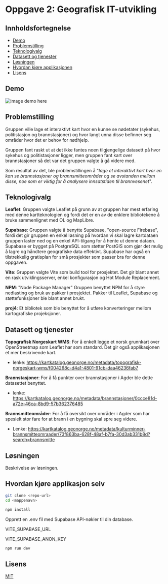 # Oppgave 2: Geografisk IT-utvikling

## Innholdsfortegnelse
- [Demo](https://github.com/Johannestj/Oppgave-2-Geografisk-IT-utvikling#demo)
- [Problemstilling](https://github.com/Johannestj/Oppgave-2-Geografisk-IT-utvikling#problemstilling)
- [Teknologivalg](https://github.com/Johannestj/Oppgave-2-Geografisk-IT-utvikling#teknologivalg)
- [Datasett og tjenester](https://github.com/Johannestj/Oppgave-2-Geografisk-IT-utvikling#datasett-og-tjenester)
- [Løsningen](https://github.com/Johannestj/Oppgave-2-Geografisk-IT-utvikling?tab=readme-ov-file#l%C3%B8sningen)
- [Hvordan kjøre applikasjonen](https://github.com/Johannestj/Oppgave-2-Geografisk-IT-utvikling#hvordan-kj%C3%B8re-applikasjon-selv)
- [Lisens](https://github.com/Johannestj/Oppgave-2-Geografisk-IT-utvikling#lisens)

## Demo
![image](https://github.com/user-attachments/assets/eac30393-82a8-4433-ba88-b273f36c45b9)
demo here

## Problemstilling
Gruppen ville lage et interaktivt kart hvor en kunne se nødetater (sykehus, politistasjon og brannstasjoner) og hvor langt unna disse befinner seg områder hvor det er behov for nødhjelp.

Gruppen fant raskt ut at det ikke fantes noen tilgjengelige datasett på hvor sykehus og politistasjoner ligger, men gruppen fant kart over brannstasjoner så det var det gruppen valgte å gå videre med.

Som resultat av det, ble problemstillingen å "*lage et interaktivt kart hvor en kan se brannstasjoner og brannsmitteområder og se avstanden mellom disse, noe som er viktig for å analysere innsatstiden til brannvesenet*".

## Teknologivalg

**Leaflet**: Gruppen valgte Leaflet på grunn av at gruppen har mest erfaring med denne kartteknologien og fordi det er en av de enklere bibliotekene å bruke sammenlignet med OL og MapLibre.

**Supabase**: Gruppen valgte å benytte Supabase, "open-source Firebase", fordi det gir gruppen en enkel løsning på hvordan vi skal lagre kartdataen gruppen laster ned og en enkel API-tilgang for å hente ut denne dataen. Supabase er bygget på PostgreSQL som støtter PostGIS som gjør det mulig å lagre og håndtere geografiske data effektivt. Supabase har også en tilstrekkelig gratisplan for små prosjekter som passer bra for denne oppgaven.

**Vite**: Gruppen valgte Vite som build tool for prosjektet. Det gir blant annet en rask utviklingsserver, enkel konfigurasjon og Hot Module Replacement.

**NPM**: "Node Package Manager" Gruppen benyttet NPM for å styre nedlasting og bruk av pakker i prosjektet. Pakker til Leaflet, Supabase og støttefunksjoner ble blant annet brukt.

**proj4**: Et bibliotek som ble benyttet for å utføre konverteringer mellom kartografiske projeksjoner.

## Datasett og tjenester

**Topografisk Norgeskart WMS**: For å enkelt legge et norsk grunnkart over OpenStreetmap som Leaflet har som standard. Det gir også applikasjonen et mer beskrivende kart.
- lenke: https://kartkatalog.geonorge.no/metadata/topografisk-norgeskart-wms/f004268c-d4a1-4801-91cb-daa46236fab7

**Brannstasjoner**: For å få punkter over brannstasjoner i Agder ble dette datasettet benyttet.
- lenke: https://kartkatalog.geonorge.no/metadata/brannstasjoner/0ccce81d-a72e-46ca-8bd9-57b362376485

**Brannsmitteområder**: For å få oversikt over områder i Agder som har spesielt stor fare for at brann i en bygning skal spre seg videre.
- Lenke: https://kartkatalog.geonorge.no/metadata/kulturminner-brannsmitteomraader/73f863ba-628f-48af-b7fa-30d3ab331b8d?search=brannsmitte


## Løsningen

Beskrivelse av løsningen.

## Hvordan kjøre applikasjon selv

```bash
git clone <repo-url>  
cd <mappenavn>
```


```bash
npm install
```

Opprett en .env fil med Supabase API-nøkler til din database.

VITE_SUPABASE_URL

VITE_SUPABASE_ANON_KEY

```bash
npm run dev
```

## Lisens
[MIT](https://choosealicense.com/licenses/mit/)

